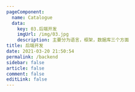 ```yaml
---
pageComponent: 
  name: Catalogue
  data: 
    key: 03.后端开发
    imgUrl: /img/03.jpg
    description: 主要分为语言，框架，数据库三个方面
title: 后端开发
date: 2021-03-20 21:50:54
permalink: /backend
sidebar: false
article: false
comment: false
editLink: false
---
```

